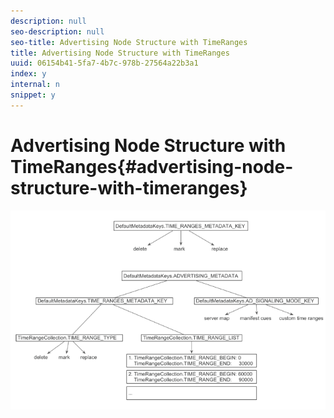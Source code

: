 ```yaml
---
description: null
seo-description: null
seo-title: Advertising Node Structure with TimeRanges
title: Advertising Node Structure with TimeRanges
uuid: 06154b41-5fa7-4b7c-978b-27564a22b3a1
index: y
internal: n
snippet: y
---
```


# Advertising Node Structure with TimeRanges{#advertising-node-structure-with-timeranges}

<a id="fig_CD71214FBF8945729FC34CD2F0047EF8"></a>

![](assets/psdk_ad-node-structure_web.png)

